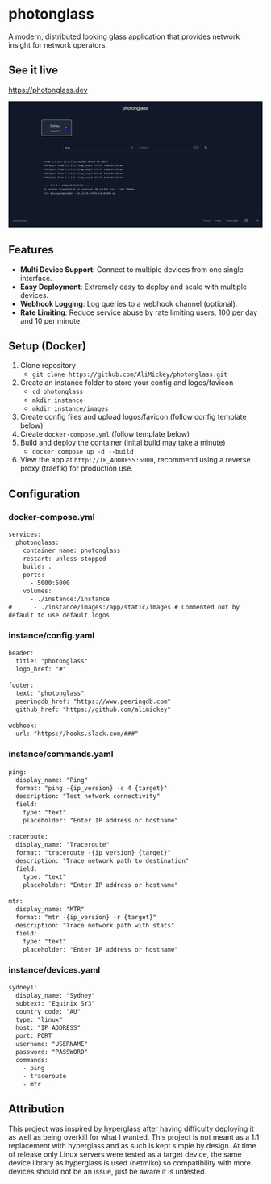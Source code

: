 # photonglass
A modern, distributed looking glass application that provides network insight for network operators.

## See it live
https://photonglass.dev

[![](screenshot.png)](https://raw.githubusercontent.com/AliMickey/photonglass/7421c8a6dc1f31fef78ed5e1efb7402c89c9898c/screenshot.png)

## Features
- **Multi Device Support**: Connect to multiple devices from one single interface.
- **Easy Deployment**: Extremely easy to deploy and scale with multiple devices.
- **Webhook Logging**: Log queries to a webhook channel (optional).
- **Rate Limiting**: Reduce service abuse by rate limiting users, 100 per day and 10 per minute.

## Setup (Docker)
1. Clone repository
    - `git clone https://github.com/AliMickey/photonglass.git`
2. Create an instance folder to store your config and logos/favicon
    - `cd photonglass`
    - `mkdir instance`
    - `mkdir instance/images`
3. Create config files and upload logos/favicon (follow config template below)
4. Create `docker-compose.yml` (follow template below)
4. Build and deploy the container (inital build may take a minute)
    - `docker compose up -d --build`
5. View the app at `http://IP_ADDRESS:5000`, recommend using a reverse proxy (traefik) for production use. 


## Configuration
### docker-compose.yml
```
services:
  photonglass:
    container_name: photonglass
    restart: unless-stopped
    build: .
    ports:
      - 5000:5000
    volumes:
      - ./instance:/instance
#      - ./instance/images:/app/static/images # Commented out by default to use default logos
```

### instance/config.yaml
```
header:
  title: "photonglass"
  logo_href: "#"

footer:
  text: "photonglass"
  peeringdb_href: "https://www.peeringdb.com"
  github_href: "https://github.com/alimickey"

webhook:
  url: "https://hooks.slack.com/###"
```

### instance/commands.yaml
```
ping:
  display_name: "Ping"
  format: "ping -{ip_version} -c 4 {target}"
  description: "Test network connectivity"
  field:
    type: "text"
    placeholder: "Enter IP address or hostname"

traceroute:
  display_name: "Traceroute"
  format: "traceroute -{ip_version} {target}"
  description: "Trace network path to destination"
  field:
    type: "text"
    placeholder: "Enter IP address or hostname"

mtr:
  display_name: "MTR"
  format: "mtr -{ip_version} -r {target}"
  description: "Trace network path with stats"
  field:
    type: "text"
    placeholder: "Enter IP address or hostname"
```

### instance/devices.yaml
```
sydney1:
  display_name: "Sydney"
  subtext: "Equinix SY3"
  country_code: "AU"
  type: "linux"
  host: "IP_ADDRESS"
  port: PORT
  username: "USERNAME"
  password: "PASSWORD"
  commands:
    - ping
    - traceroute
    - mtr
```


## Attribution
This project was inspired by [hyperglass](https://hyperglass.dev/) after having difficulty deploying it as well as being overkill for what I wanted. This project is not meant as a 1:1 replacement with hyperglass and as such is kept simple by design. At time of release only Linux servers were tested as a target device, the same device library as hyperglass is used (netmiko) so compatibility with more devices should not be an issue, just be aware it is untested.
